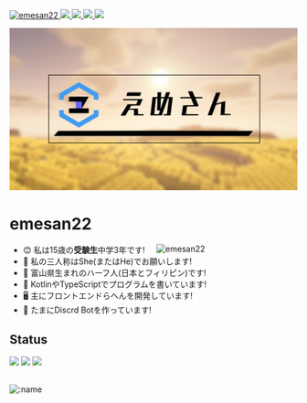 <p align="left">
  <a href="https://github.com/emesan22/emesan22/">
    <img src="https://komarev.com/ghpvc/?username=emesan22" alt="emesan22" />
  </a>
  <a href="https://x.com/emsn_ck">
    <img height="20" src="https://img.shields.io/twitter/follow/emsn_ck?style=flat&logo=X&color=%23fff" />
  </a>
  <a href="https://github.com/emesan22">
    <img height="20" src="https://img.shields.io/github/followers/emesan22?label=follow&logo=github&style=flat" />
  </a>
  <a href="https://www.reddit.com/user/emesan22">
    <img height="20" src="https://img.shields.io/reddit/user-karma/combined/emesan22?label=Reddit&logo=reddit&style=flat" />
  </a>
  <a href="https://ja.stackoverflow.com/users/58285/emesan">
    <img height="20" src="https://img.shields.io/stackexchange/stackoverflow/r/22785627?label=StackOverflow&logo=stack-overflow&style=flat" />
  </a>
</p>

![emesan](./img/backimg.png)
# emesan22
<p><img align="right" width="49%" src="https://github-readme-stats-self-three-47.vercel.app/api?username=emesan22&count_private=true&show_icons=true&theme=github_white" alt="emesan22" /></p>

- 😊 私は15歳の**受験生**中学3年です!
- 💬 私の三人称はShe(またはHe)でお願いします!
- 🗾 富山県生まれのハーフ人(日本とフィリピン)です!
- 📃 KotlinやTypeScriptでプログラムを書いています!
- 🖥️ 主にフロントエンドらへんを開発しています!
- 🤖 たまにDiscrd Botを作っています!
## Status
![](http://github-profile-summary-cards.vercel.app/api/cards/stats?username=emesan22)
 ![](http://github-profile-summary-cards.vercel.app/api/cards/most-commit-language?username=emesan22&theme=default)
 ![](http://github-profile-summary-cards.vercel.app/api/cards/profile-details?username=emesan22) 
##
 ![:name](https://moe-counter.glitch.me/get/@emesan22?theme=moebooru)
